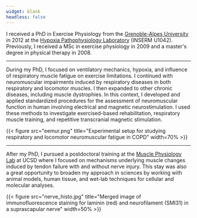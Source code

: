 ```yaml
---
widget: blank
headless: false
---
```


I received a PhD in Exercise Physiology from the [Grenoble-Alpes University ](https://www.univ-grenoble-alpes.fr/english/) in 2012 at the [Hypoxia Pathophysiology Laboratory](https://hp2.univ-grenoble-alpes.fr/?language=en) (INSERM U1042). Previously, I received a MSc in exercise physiology in 2009 and a master's degree in physical therapy in 2008.

***

During my PhD, I focused on ventilatory mechanics, hypoxia, and influence of respiratory muscle fatigue on exercise limitations. I continued with neuromuscular impairments induced by respiratory diseases in both respiratory and locomotor muscles. I then expanded to other chronic diseases, including muscle dystrophies. In this context, I developed and applied standardized procedures for the assessment of neuromuscular function in human involving electrical and magnetic neurostimulation. I used these methods to investigate exercised-based rehabilitation, respiratory muscle training, and repetitive transcranial magnetic stimulation. 

{{< figure src="eemur.png" title="Experimental setup for studying respiratory and locomotor neuromuscular fatigue in COPD" width=70% >}}

***

After my PhD, I pursued a postdoctoral training  at the  [Muscle Physiology Lab](http://muscle.ucsd.edu/) at UCSD where I focused on mechanisms underlying muscle changes induced by tendon failure with and without nerve injury. This stay was also a great opportunity to broaden my approach in sciences by working with animal models, human tissue, and wet-lab techniques for cellular and molecular analyses. 

{{< figure src="nerve_histo.jpg" title="Merged image of immunofluorescence staining for laminin (red) and neurofilament (SMI31) in a suprascapular nerve" width=50% >}}